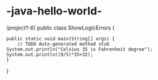 # -java-hello-world-
/*project1-6*/
public class ShowLogicErrors {

	public static void main(String[] args) {
		// TODO Auto-generated method stub
    System.out.println("Celsius 35 is Fahrenheit degree");
    System.out.println((9/5)*35+32);
	}

}
